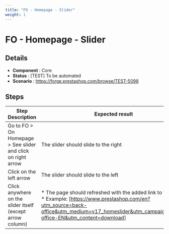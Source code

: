 ```yaml
---
title: "FO - Homepage - Slider"
weight: 1
---
```


# FO - Homepage - Slider
## Details
* **Component** : Core
* **Status** : [TEST] To be automated
* **Scenario** : https://forge.prestashop.com/browse/TEST-5098

## Steps
| Step Description | Expected result |
| ----- | ----- |
| Go to FO > On Homepage > See slider and click on right arrow | The slider should slide to the right |
| Click on the left arrow | The slider should slide to the left |
| Click anywhere on the slider itself (except arrow column) | * The page should refreshed with the added link to the slide<br> * Example: [https://www.prestashop.com/en?utm_source=back-office&utm_medium=v17_homeslider&utm_campaign=back-office-EN&utm_content=download] |
